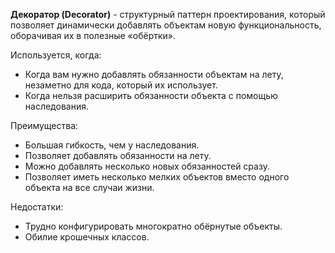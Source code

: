 **Декоратор (Decorator)** - структурный паттерн проектирования, который позволяет динамически добавлять 
объектам новую функциональность, оборачивая их в полезные «обёртки».

Используется, когда:
+ Когда вам нужно добавлять обязанности объектам на лету, незаметно для кода, который их использует.
+ Когда нельзя расширить обязанности объекта с помощью наследования.

Преимущества:
+ Большая гибкость, чем у наследования.
+ Позволяет добавлять обязанности на лету.
+ Можно добавлять несколько новых обязанностей сразу.
+ Позволяет иметь несколько мелких объектов вместо одного объекта на все случаи жизни.

Недостатки:
+ Трудно конфигурировать многократно обёрнутые объекты.
+ Обилие крошечных классов.